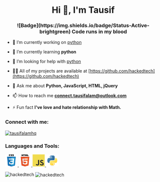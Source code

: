 <h1 align="center">Hi 👋, I'm Tausif</h1>
<h3 align="center">![Badge](https://img.shields.io/badge/Status-Active-brightgreen)
 Code runs in my blood</h3>

- 🔭 I’m currently working on [python](https://github.com/hackedtech/python)

- 🌱 I’m currently learning **python**

- 🤝 I’m looking for help with [python](https://github.com/hackedtech/python)

- 👨‍💻 All of my projects are available at [https://github.com/hackedtech](https://github.com/hackedtech)

- 💬 Ask me about **Python, JavaScript, HTML, jQuery**

- 📫 How to reach me **connect.tausifalam@outlook.com**

- ⚡ Fun fact **I've love and hate relationship with Math.**

<h3 align="left">Connect with me:</h3>
<p align="left">
<a href="https://linkedin.com/in/tausifalamhq" target="blank"><img align="center" src="https://raw.githubusercontent.com/rahuldkjain/github-profile-readme-generator/master/src/images/icons/Social/linked-in-alt.svg" alt="tausifalamhq" height="30" width="40" /></a>
</p>

<h3 align="left">Languages and Tools:</h3>
<p align="left"> <a href="https://www.w3schools.com/css/" target="_blank" rel="noreferrer"> <img src="https://raw.githubusercontent.com/devicons/devicon/master/icons/css3/css3-original-wordmark.svg" alt="css3" width="40" height="40"/> </a> <a  href="https://www.w3.org/html/" target="_blank" rel="noreferrer"> <img src="https://raw.githubusercontent.com/devicons/devicon/master/icons/html5/html5-original-wordmark.svg" alt="html5" width="40" height="40"/> </a> <a style="text-deccoration: none;" href="https://developer.mozilla.org/en-US/docs/Web/JavaScript" target="_blank" rel="noreferrer"> <img src="https://raw.githubusercontent.com/devicons/devicon/master/icons/javascript/javascript-original.svg" alt="javascript" width="40" height="40"/> </a> <a href="https://www.python.org" target="_blank" rel="noreferrer"> <img src="https://raw.githubusercontent.com/devicons/devicon/master/icons/python/python-original.svg" alt="python" width="40" height="40"/> </a> </p>

<p><img align="left" src="https://github-readme-stats.vercel.app/api/top-langs?username=hackedtech&show_icons=true&locale=en&layout=compact" alt="hackedtech" /></p>

<p>&nbsp;<img align="center" src="https://github-readme-stats.vercel.app/api?username=hackedtech&show_icons=true&locale=en" alt="hackedtech" /></p>
